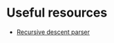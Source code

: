 # Useful resources
  * [Recursive descent parser](https://en.wikipedia.org/wiki/Recursive_descent_parser)
